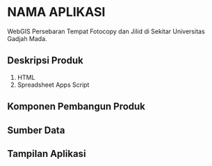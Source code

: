# NAMA APLIKASI

WebGIS Persebaran Tempat Fotocopy dan Jilid di Sekitar Universitas Gadjah Mada.

## Deskripsi Produk
1. HTML
2. Spreadsheet Apps Script

## Komponen Pembangun Produk

## Sumber Data

## Tampilan Aplikasi
